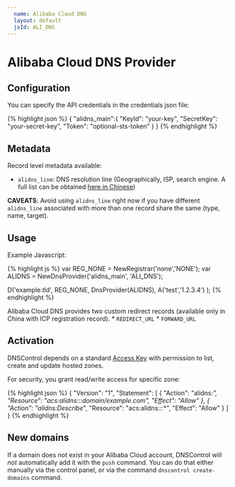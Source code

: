```yaml
---
  name: Alibaba Cloud DNS
  layout: default
  jsId: ALI_DNS
---
```


# Alibaba Cloud DNS Provider

## Configuration

You can specify the API credentials in the credentials json file:

{% highlight json %}
{
  "alidns_main":{
    "KeyId": "your-key",
    "SecretKey": "your-secret-key",
    "Token": "optional-sts-token"
  }
}
{% endhighlight %}

## Metadata

Record level metadata available:
   * `alidns_line`: DNS resolution line (Geographically, ISP, search engine. A full list can be obtained [here in Chinese](https://help.aliyun.com/document_detail/29807.html))

**CAVEATS**: Avoid using `alidns_line` right now if you have different `alidns_line` associated with more than one record share the same (type, name, target).

## Usage

Example Javascript:

{% highlight js %} 
var REG_NONE = NewRegistrar('none','NONE');
var ALIDNS = NewDnsProvider('alidns_main', 'ALI_DNS');

D('example.tld', REG_NONE, DnsProvider(ALIDNS),
    A('test','1.2.3.4')
);
{% endhighlight %}

Alibaba Cloud DNS provides two custom redirect records (available only in China with ICP registration record). 
    * `REDIRECT_URL`
    * `FORWARD_URL`
   
## Activation

DNSControl depends on a standard [Access Key](https://www.alibabacloud.com/help/doc-detail/29009.htm) with permission to list, create and update hosted zones.

For security, you grant read/write access for specific zone:

{% highlight json %}
{
    "Version": "1",
    "Statement": [
        {
            "Action": "alidns:*",
            "Resource": "acs:alidns:*:*:domain/example.com",
            "Effect": "Allow"
        },
        {
            "Action": "alidns:Describe*",
            "Resource": "acs:alidns:*:*:*",
            "Effect": "Allow"
        }
    ]
}
{% endhighlight %}

## New domains

If a domain does not exist in your Alibaba Cloud account, DNSControl will *not* automatically add it with the `push` command. You can do that either manually via the control panel, or via the command `dnscontrol create-domains` command.
